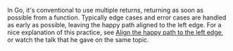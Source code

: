 In Go, it's conventional to use multiple returns, returning as soon as possible from a function.
Typically edge cases and error cases are handled as early as possible, leaving the happy path aligned to the left edge.
For a nice explanation of this practice, 
see [Align the happy path to the left edge](https://medium.com/@matryer/line-of-sight-in-code-186dd7cdea88),
or watch the talk that he gave on the same topic.
